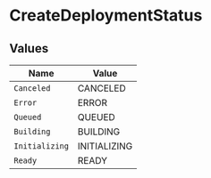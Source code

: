 # CreateDeploymentStatus


## Values

| Name           | Value          |
| -------------- | -------------- |
| `Canceled`     | CANCELED       |
| `Error`        | ERROR          |
| `Queued`       | QUEUED         |
| `Building`     | BUILDING       |
| `Initializing` | INITIALIZING   |
| `Ready`        | READY          |